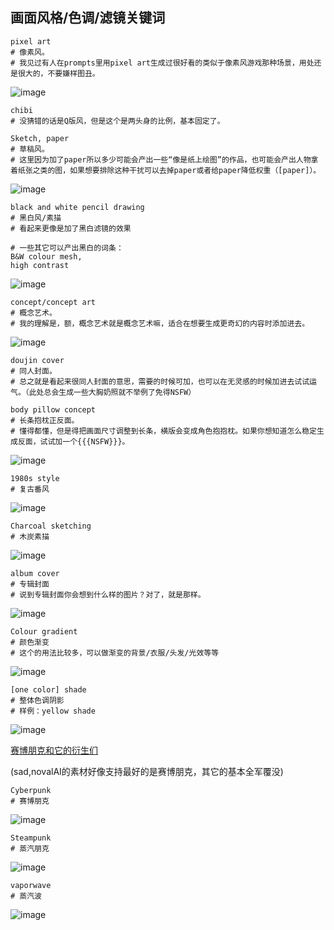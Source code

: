 ## 画面风格/色调/滤镜关键词

```
pixel art
# 像素风。
# 我见过有人在prompts里用pixel art生成过很好看的类似于像素风游戏那种场景，用处还是很大的，不要嫌样图丑。
```
![image](../pic_stoarge/NovelAi%20pic/%7B%7Bpixel%20art%7D%7D%20s-1775920509.png)

```
chibi
# 没猜错的话是Q版风，但是这个是两头身的比例，基本固定了。
```
```
Sketch, paper
# 草稿风。
# 这里因为加了paper所以多少可能会产出一些“像是纸上绘图”的作品，也可能会产出人物拿着纸张之类的图，如果想要排除这种干扰可以去掉paper或者给paper降低权重（[paper]）。
```
![image](../pic_stoarge/NovelAi%20pic/%7B%7BSketch,%20paper%7D%7D%20s-369171098.png)

```
black and white pencil drawing
# 黑白风/素描
# 看起来更像是加了黑白滤镜的效果

# 一些其它可以产出黑白的词条：
B&W colour mesh,
high contrast
```
![image](../pic_stoarge/NovelAi%20pic/black%20and%20white%20pencil%20drawing%20s-2015795017.png)

```
concept/concept art
# 概念艺术。
# 我的理解是，额，概念艺术就是概念艺术嘛，适合在想要生成更奇幻的内容时添加进去。
```
![image](../pic_stoarge/NovelAi%20pic/%7B%7Bconcept%20art%7D%7D%20s-3708819849.png)
```
doujin cover
# 同人封面。
# 总之就是看起来很同人封面的意思，需要的时候可加，也可以在无灵感的时候加进去试试运气。（此处总会生成一些大胸奶照就不举例了免得NSFW）
```
```
body pillow concept
# 长条抱枕正反面。
# 懂得都懂，但是得把画面尺寸调整到长条，横版会变成角色抱抱枕。如果你想知道怎么稳定生成反面，试试加一个{{{NSFW}}}。
```
![image](../pic_stoarge/NovelAi%20pic/%7B%7Bbody%20pillow%20concept%7D%7D%20s-2762089941.png)
```
1980s style
# 复古番风
```
![image](../pic_stoarge/NovelAi%20pic/%7B%7B1980s%20style%7D%7D%20s-1898161084.png)
```
Charcoal sketching
# 木炭素描
```
![image](../pic_stoarge/NovelAi%20pic/%7B%7BCharcoal%20sketching%7D%7D%20s-2734295646.png)
```
album cover
# 专辑封面
# 说到专辑封面你会想到什么样的图片？对了，就是那样。
```
![image](../pic_stoarge/NovelAi%20pic/%7B%7Balbum%20cover%7D%7D%20s-674332815.png)

```
Colour gradient
# 颜色渐变
# 这个的用法比较多，可以做渐变的背景/衣服/头发/光效等等
```
![image](../pic_stoarge/NovelAi%20pic/Colour%20gradient%20s-1302923996.png)

```
[one color] shade
# 整体色调阴影
# 样例：yellow shade
```
![image](../pic_stoarge/NovelAi%20pic/yellow%20shade,%20s-129957868.png)

[赛博朋克和它的衍生们](https://en.wikipedia.org/wiki/Cyberpunk_derivatives)

(sad,novalAI的素材好像支持最好的是赛博朋克，其它的基本全军覆没)

```
Cyberpunk
# 赛博朋克
```
![image](../pic_stoarge/NovelAi%20pic/Cyberpunk,%20s-1762011332.png)

```
Steampunk
# 蒸汽朋克
```
![image](../pic_stoarge/NovelAi%20pic/Steampunk,%20s-3354224302.png)

```
vaporwave
# 蒸汽波
```
![image](../pic_stoarge/NovelAi%20pic/vaporwave,%20s-2265689039.png)